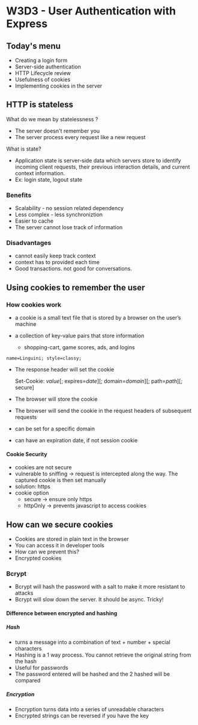 # W3D3 - User Authentication with Express

## Today's menu

- Creating a login form
- Server-side authentication
- HTTP Lifecycle review
- Usefulness of cookies
- Implementing cookies in the server

## HTTP is stateless

What do we mean by statelessness ?

- The server doesn't remember you
- The server process every request like a new request

What is state?

- Application state is server-side data which servers store to identify incoming client requests, their previous interaction details, and current context information.
- Ex: login state, logout state

### Benefits

- Scalability - no session related dependency
- Less complex - less synchroniztion
- Easier to cache
- The server cannot lose track of information

### Disadvantages

- cannot easily keep track context
- context has to provided each time
- Good transactions. not good for conversations.

## Using cookies to remember the user

### How cookies work

- a cookie is a small text file that is stored by a browser on the user’s machine

- a collection of key-value pairs that store information
  - shopping-cart, game scores, ads, and logins

`name=Linguini; style=classy;`

- The response header will set the cookie

  Set-Cookie: <em>value</em>[; expires=<em>date</em>][; domain=<em>domain</em>][; path=<em>path</em>][; secure]

- The browser will store the cookie
- The browser will send the cookie in the request headers of subsequent requests
- can be set for a specific domain
- can have an expiration date, if not session cookie

#### Cookie Security

- cookies are not secure
- vulnerable to sniffing -> request is intercepted along the way. The captured cookie is then set manually
- solution: https
- cookie option
  - secure -> ensure only https
  - httpOnly -> prevents javascript to access cookies

## How can we secure cookies

- Cookies are stored in plain text in the browser
- You can access it in developer tools
- How can we prevent this?
- Encrypted cookies

### Bcrypt

- Bcrypt will hash the password with a salt to make it more resistant to attacks
- Bcrypt will slow down the server. It should be async. Tricky!

#### Difference between encrypted and hashing

##### Hash

- turns a message into a combination of text + number + special characters
- Hashing is a 1 way process. You cannot retrieve the original string from the hash
- Useful for passwords
- The password entered will be hashed and the 2 hashed will be compared

##### Encryption

- Encryption turns data into a series of unreadable characters
- Encrypted strings can be reversed if you have the key
